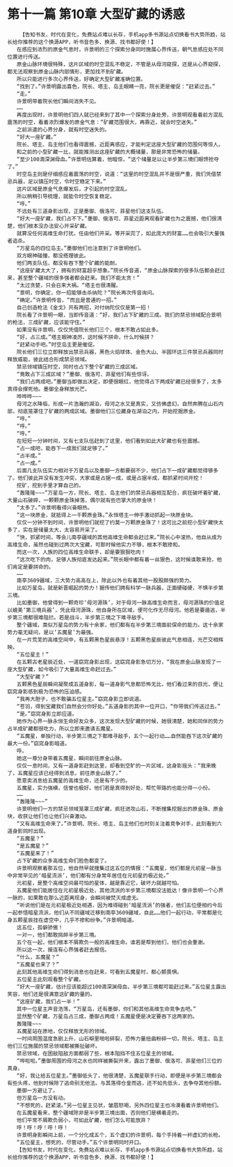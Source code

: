 # 第十一篇 第10章 大型矿藏的诱惑
        【告知书友，时代在变化，免费站点难以长存，手机app多书源站点切换看书大势所趋，站长给你推荐的这个换源APP，听书音色多、换源、找书都好使！】
       在感应到浓烈的原金气息时，许景明的三个探索分身同时施展心界传送，朝气息感应处不同位置进行传送。
       原金山脉环境很特殊，这片区域的时空混乱不稳定，不管是从母河窥探，还是从心界窥探，都无法观察到原金山脉内部情形，更加找不到矿藏。
       所以只能进行多次心界传送，好确定大型矿藏准确位置。
       “找到了。”许景明露出喜色，院长、塔主、岛主眼睛一亮，院长更是催促：“赶紧过去。”
       “走。”
       许景明带着院长他们瞬间消失不见。
       ……
       再度出现时，许景明他们四人就已经来到了其中一个探索分身处旁，许景明观看着前方混乱震荡的时空，看着浓烈爆发的原金气息：“矿藏范围很大，再靠近，就会时空迷失。”
       之前派遣的心界分身，就有时空迷失的。
       “好大一座矿藏。”
       院长、塔主、岛主他们也看得震撼，近距离感应，才能判定这座大型矿藏的范围何等惊人。
       和之前的小型矿藏一比，就能推测出这座矿藏的大概储量，那是非常恐怖的储量。
       “至少100滴深渊母血。”许景明估算着，他暗惊，“这个储量足以让半步第三境们眼馋抢夺了。”
       时空岛主则是仔细感应着震荡的时空，说道：“这里的时空混乱并不是很严重，我们凭借禁忌兵器，足以镇压时空，令时空稳定下来。”
       这片区域是原金气息爆发后，才引起的时空混乱。
       所以稍稍引导梳理，就能令时空恢复稳定。
       “呼。”
       不远处有三道身影出现，正是墨御、俄洛可、菲星他们这支队伍。
       “好大一座矿藏，我们占不下。”墨御、俄洛可、菲星近距离观看矿藏也为之震撼，他们很清楚，他们根本没办法安心开采矿藏。
       就算没任何高维生命打扰，任由他们开采。等开采完了，如此庞大的财富……也会吸引大量强者追杀。
       “万星岛的四位岛主。”墨御他们也注意到了许景明他们。
       双方眼神碰撞，都没搭理彼此。
       他们两支队伍，都没有吞下整个矿藏的能耐。
       “这座矿藏太大了，拥有的财富超乎想象。”院长传音道，“原金山脉探索的很多队伍都会赶过来，甚至整个疆域的很多强者都会赶来。我们不能太贪！”
       “太过贪婪，只会召来大祸。“塔主也很清醒。
       “景明，你确定，你一招能够击杀纳陀？”院长再次传音询问。
       “确定。”许景明传音，“而且是普通的一招。”
       自己创造枪法《金戈》共有两招，对付纳陀仅仅是第一招！
       院长看了许景明一眼，当即传音道：“好，我们占下矿藏的三成。我们的禁忌领域配合景明的枪法，三成矿藏，应该能守住。”
       如果没有许景明，仅仅凭借院长他们三个，根本不敢占如此多。
       “好，占三成。”塔主眼神凌厉，这时候不拼命，什么时候拼？
       “赶紧动手吧。”时空岛主更是催促。
       院长他们三位立即释放出禁忌兵器，黑色火焰球体、金色大山、半圆环这三件禁忌兵器同时释放威能，彼此结合形成禁忌领域。
       禁忌领域镇压时空，同时也占下整个矿藏的三成区域。
       “竟敢占下三成区域？”墨御、俄洛可、菲星他们有些惊讶。
       “我们占两成吧。”墨御当即做出决定，即便很眼红，他觉得占下两成矿藏已经很多了，太多真得会撑死他。墨御全身释放光芒。
       哗哗哗~~~
       母河之水降临，形成一片浩瀚的湖泊，母河之水又是真实，又仿佛虚幻，自然奔腾在山石内部，彻底笼罩住了矿藏的两成区域。墨御他们三位藏身在湖泊之内，开始挖掘原金。
       “呼。”
       “呼。”
       “呼。”
       在短短一分钟时间，又有七支队伍赶到了这里，他们看到如此大矿藏也有些震撼。
       “占一成吧，能吞下一成我们就足够了。”
       “占半成。”
       “占一成。”
       后面几支队伍实力相对于万星岛以及墨御一方都要弱不少，他们占下一成矿藏都觉得够多了。他们彼此并没有发生冲突，大家或是占据一成，或是占据半成，都抓紧时间开挖！
       挖矿，挖到手里才算自己的。
       “轰隆隆~~~”万星岛一方，院长、塔主、岛主他们的禁忌兵器相互配合，疯狂破坏着矿藏，大量山石破碎，一颗颗原金珠掉落，偶尔就有些巴掌大的原金块！
       “太多了。”许景明看得兴奋眼热。
       “这一块原金，就抵得上一千颗原金珠。”永恒塔主一伸手激动抓起一块原金块。
       仅仅一分钟不到时间，许景明他们就挖了约莫一万颗原金珠了！这可比之前挖小型矿藏快太多了，实在是储量太大，太容易开采了。
       “快，抓紧时间，等会儿南亭疆域的其他高维生命都会赶过来。”院长心中滚热，他自从成为高维生命，虽然也碰到过两次大宝藏，可那时候他实力不够，根本不敢掺和。
       而这一次，人族的四位高维生命联手，却是要狠狠吃肉！
       “这次吃下的肉，足够人族彻底发达起来。”院长眼中都有着一丝狠色，这时候谁敢来抢，他们肯定是要拼命的。
       ……
       南亭3609疆域，三大势力高高在上，除此以外也有着其他一股股颇强的势力。
       比如万星岛，就是新晋崛起的势力！据传他们拥有科学一脉兵器，正面硬碰硬，不惧半步第三境。
       比如墨御，他曾得到一颗奇珍‘母河源珠’，对于母河一脉高维生命而言，母河源珠的价值足以媲美‘第三境兵器’，凭此母河源珠，他自身所在区域，便可化作无尽母河。他若是要遁逃，半步第三境都很难阻拦。若是战斗，半步第三境之下难寻敌手。
       整个疆域，类似万星岛的势力有十余家，他们都有在半步第三境面前保命的能力。这十余家势力毫无疑问，是以‘五魔星’为最强。
       在一片荒芜的高维空间中，有五颗黑色星辰悬浮！五颗黑色星辰彼此气息相连，光芒交相辉映。
       “五位星主！”
       在五颗古老星辰近处，一道窈窕身影出现，这窈窕身影急切万分，“我在原金山脉发现了一座大型矿藏，如今吸引了大量高维生命赶过去。”
       “大型矿藏？”
       五颗黑色星辰瞬间凝聚成五道身影，每一道身影气息都恐怖无比，他们看过来的目光，便让窈窕身影感到极为恐怖的压迫感。
       “我再大胆子，也不敢骗五位星主。”窈窕身影立即说道。
       “苍羽，得到宝藏我们自然会分你好处。”五道身影的其中一位开口，“你带我们传送过去。”
       “是。”窈窕身影立即应道。
       她作为心界一脉永恒生命好友众多，这次发现大型矿藏的时候，她很清楚，她和同伴的势力占半成矿藏都很吃力，所以立即来邀请五魔星。
       “五魔星，单独行动，半步第三境之下都难寻敌手，五个一起行动……自然能吞下这次矿藏的最大一份。”窈窕身影暗道。
       呼。
       她这一尊分身带着五魔星，瞬间前往原金山脉。
       仅仅一息时间，又有一道身影赶到这里，却看到空旷的一片区域，这身影摇头：“我来晚了，五魔星应该已经得到消息，前往原金山脉了。”
       愿意卖消息给五魔星的高维生命，还是有不少的。
       五魔星，实力强横，信誉也极好。他们若是真得到好处，帮忙带路的也能分得一小份。
       ……
       “轰隆隆~~~”
       许景明他们一方的禁忌领域笼罩三成矿藏，疯狂进攻山石，不断搜集挖掘出的原金珠、原金块，收获让他们也让他们兴奋激动。
       “又有高维生命来了。”许景明、院长、塔主、岛主他们也时刻关注着竞争对手，此刻看到六道身影同时出现。
       “五魔星？”
       “是五魔星？”
       “五魔星来了！”
       占下矿藏的众多高维生命们脸色都变了。
       许景明观察着那五位，他自然早就搜集过这五位的情报：“五魔星，他们都是元初星一脉当中非常罕见的‘暗星流派’，他们都有分身常年居住在元初星的极近处。”
       元初星，是整个高维空间最可怕的星体，越是靠近它，破坏力就越可怕。
       五魔星他们能居住在元初星极近处，其他流派的半步第三境都没法抵达！像许景明一个心界一脉的，如果敢在那么近距离现身，会瞬间被焚灭成虚无。
       “听说他们是在元初星极近处相遇，因为难得碰到‘暗星流派’的强者，他们五位便相约今后一起参悟暗星流派，他们从不同疆域迁移到南亭3609疆域，自此……他们一起行动，平常都是化身五颗星辰挂在虚空中，几乎不掺和纷争。”许景明暗道。
       这五位，孤僻骄傲！
       一对一，他们都敢挑衅半步第三境。
       五个在一起，他们根本不屑欺负一般的高维生命。谁若是帮到他们，他们也会重谢。
       所以这一次，接连有心界强者赶去报信。
       “什么，五魔星？”
       “五魔星也来了？”
       此刻其他高维生命们得到消息也在赶来，可看到五魔星时，都心颤畏惧。
       五位星主此刻观看整个矿藏。
       “好大一座矿藏，估计应该能超过100滴深渊母血，半步第三境都可能赶过来。”五位星主露出笑容，他们还是很满意这矿藏的量的。
       “这座矿藏，我们占一半！”
       其中一位星主声音浩荡，“万星岛，还有墨御，你们和其他高维生命竞争去吧。”
       显然整个矿藏，万星岛占三成，墨御占两成！五魔星便是决定要吞下这两家的。
       轰隆隆~~~
       五魔星站在原地，仅仅释放无形的领域。
       一时间周围温度急剧上升，山石噼里啪啦碎裂，恐怖力量扭曲粉碎一切，院长、塔主、岛主他们三位施展的禁忌领域都被撕扯破坏。
       禁忌领域，在困敌阻敌方面都弱了些，根本阻挡不住五位星主的领域。
       “哗啦啦。”墨御周围的母河之水也同样被撕裂开来，露出了墨御、俄洛可、菲星他们三位的真身。
       “好，我让给五位星主。”墨御低头了，他很清楚，五魔星联手行动，即便是半步第三境都会有些头疼，他到时候除了逃命别无他法。与其落得仓皇而逃，还不如先低头，去争夺其他份额。
       墨御一方避让了。
       但万星岛一方没有动。
       “不想死的，赶紧滚。”另一位星主见状，皱眉怒喝，另外四位星主也冷漠看着许景明他们。
       在五魔星看来，整个疆域除非是半步第三境出面，否则他们是横着走的。
       他们平常不屑欺负弱小，可如此矿藏，他们怎么可能放弃？
       呼！呼！呼！呼！呼！
       许景明身影瞬间上前，一个分化成五个，五个虚幻的许景明，每个手持着一杆虚幻的长枪。
       “五位星主，想死的，尽管动手。”五个许景明同时开口。
       【告知书友，时代在变化，免费站点难以长存，手机app多书源站点切换看书大势所趋，站长给你推荐的这个换源APP，听书音色多、换源、找书都好使！】